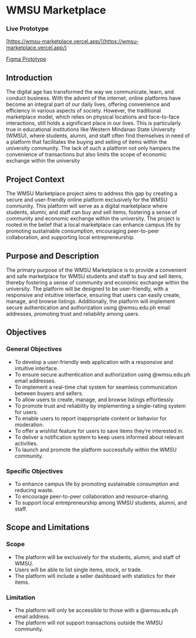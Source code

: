 # WMSU Marketplace
### Live Prototype
[https://wmsu-marketplace.vercel.app/](https://wmsu-marketplace.vercel.app/)

[Figma Prototype](https://www.figma.com/proto/ze2wy0Jezi6fWdwcZVSReX/WMSU-Marketplace?node-id=4433-10259&starting-point-node-id=4433%3A10259&show-proto-sidebar=1)

## Introduction
The digital age has transformed the way we communicate, learn, and conduct business. With the advent of the internet, online platforms have become an integral part of our daily lives, offering convenience and efficiency in various aspects of society. However, the traditional marketplace model, which relies on physical locations and face-to-face interactions, still holds a significant place in our lives. This is particularly true in educational institutions like Western Mindanao State University (WMSU), where students, alumni, and staff often find themselves in need of a platform that facilitates the buying and selling of items within the university community. The lack of such a platform not only hampers the convenience of transactions but also limits the scope of economic exchange within the university

## Project Context
The WMSU Marketplace project aims to address this gap by creating a secure and user-friendly online platform exclusively for the WMSU community. This platform will serve as a digital marketplace where students, alumni, and staff can buy and sell items, fostering a sense of community and economic exchange within the university. The project is rooted in the belief that a local marketplace can enhance campus life by promoting sustainable consumption, encouraging peer-to-peer collaboration, and supporting local entrepreneurship.

## Purpose and Description
The primary purpose of the WMSU Marketplace is to provide a convenient and safe marketplace for WMSU students and staff to buy and sell items, thereby fostering a sense of community and economic exchange within the university. The platform will be designed to be user-friendly, with a responsive and intuitive interface, ensuring that users can easily create, manage, and browse listings. Additionally, the platform will implement secure authentication and authorization using @wmsu.edu.ph email addresses, promoting trust and reliability among users.

## Objectives
### General Objectives
- To develop a user-friendly web application with a responsive and intuitive interface.
- To ensure secure authentication and authorization using @wmsu.edu.ph email addresses.
- To implement a real-time chat system for seamless communication between buyers and sellers.
- To allow users to create, manage, and browse listings effortlessly.
- To promote trust and reliability by implementing a single-rating system for users.
- To enable users to report inappropriate content or behavior for moderation.
- To offer a wishlist feature for users to save items they’re interested in.
- To deliver a notification system to keep users informed about relevant activities.
- To launch and promote the platform successfully within the WMSU community.

### Specific Objectives
- To enhance campus life by promoting sustainable consumption and reducing waste.
- To encourage peer-to-peer collaboration and resource-sharing.
- To support local entrepreneurship among WMSU students, alumni, and staff.

## Scope and Limitations
### Scope
- The platform will be exclusively for the students, alumni, and staff of WMSU.
- Users will be able to list single items, stock, or trade.
- The platform will include a seller dashboard with statistics for their items.

### Limitation
- The platform will only be accessible to those with a @wmsu.edu.ph email address.
- The platform will not support transactions outside the WMSU community.
